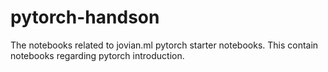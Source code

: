 # pytorch-handson

The notebooks related to jovian.ml pytorch starter notebooks. This contain notebooks regarding pytorch introduction.

